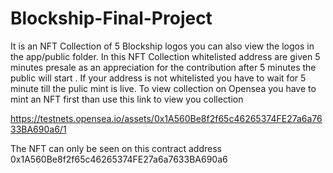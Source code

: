 # Blockship-Final-Project
It is an NFT Collection of 5 Blockship logos you can also view the logos in the app/public folder. In this NFT Collection whitelisted address are given 5 minutes presale 
as an appreciation for the contribution after 5 minutes the public will start . If your address is not whitelisted you have to wait for 5 minute till the pulic mint is 
live. To view collection on Opensea you have to mint an  NFT first than use this link to view you collection

https://testnets.opensea.io/assets/0x1A560Be8f2f65c46265374FE27a6a7633BA690a6/1

The NFT can only  be seen on this contract address 0x1A560Be8f2f65c46265374FE27a6a7633BA690a6
